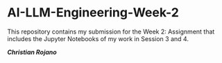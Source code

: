 # AI-LLM-Engineering-Week-2

This repository contains my submission for the Week 2: Assignment that includes the Jupyter Notebooks of my work in Session 3 and 4.

***Christian Rojano***